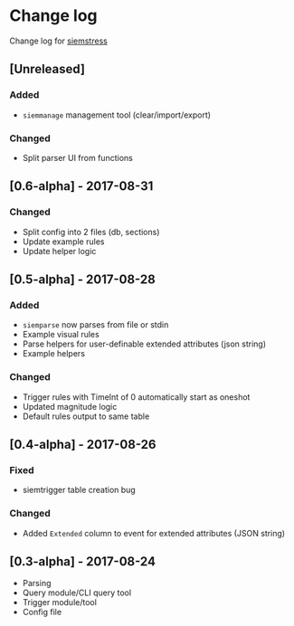 # Change log
Change log for [siemstress](https://github.com/dogoncouch/siemstress)

## [Unreleased]
### Added
- `siemmanage` management tool (clear/import/export)

### Changed
- Split parser UI from functions


## [0.6-alpha] - 2017-08-31
### Changed
- Split config into 2 files (db, sections)
- Update example rules
- Update helper logic


## [0.5-alpha] - 2017-08-28
### Added
- `siemparse` now parses from file or stdin
- Example visual rules
- Parse helpers for user-definable extended attributes (json string)
- Example helpers

### Changed
- Trigger rules with TimeInt of 0 automatically start as oneshot
- Updated magnitude logic
- Default rules output to same table


## [0.4-alpha] - 2017-08-26
### Fixed
- siemtrigger table creation bug

### Changed
- Added `Extended` column to event for extended attributes (JSON string)


## [0.3-alpha] - 2017-08-24
- Parsing
- Query module/CLI query tool
- Trigger module/tool
- Config file
